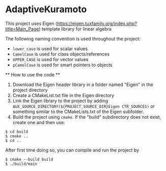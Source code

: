 # AdaptiveKuramoto
This project uses Eigen (https://eigen.tuxfamily.org/index.php?title=Main_Page) template library for linear algebra

The following naming convention is used throughout the project:
* `lower_case` is used for scalar values
* `CamelCase` is used for class objects/references
* `UPPER_CASE` is used for vector values
* `pCamelCase` is used for smart pointers to objects

** How to use the code **
1. Download the Eigen header library in a folder named "Eigen" in the project directory
2. Create a CMakeList.txt file in the Eigen directory
3. Link the Eigen library to the project by adding `AUX_SOURCE_DIRECTORY(${PROJECT_SOURCE_DIR}Eigen CTR_SOURCES)` or something similar to the CMakeLists.txt of the Eigen subfolder.
4. Build the project using `cmake`. If the "build" subdirectory does not exist, create one and then use:
```
$ cd build
$ cmake ..
$ cd ..
```
After first time doing so, you can compile and run the project by
```
$ cmake --build build
$ ./build/main
```